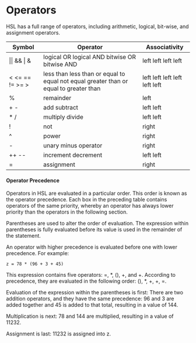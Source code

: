 # Operators

HSL has a full range of operators, including arithmetic, logical, bit-wise, and assignment operators.

&#x20;

| **Symbol**      | **Operator**                                                                          | **Associativity**             |
| --------------- | ------------------------------------------------------------------------------------- | ----------------------------- |
| \|\| && \| &    | logical OR logical AND bitwise OR bitwise AND                                         | left left left left           |
| < <= == != >= > | less than less than or equal to equal not equal greater than or equal to greater than | left left left left left left |
| %               | remainder                                                                             | left                          |
| + -             | add subtract                                                                          | left left                     |
| \* /            | multiply divide                                                                       | left left                     |
| !               | not                                                                                   | right                         |
| ^               | power                                                                                 | right                         |
| -               | unary minus operator                                                                  | right                         |
| ++ --           | increment decrement                                                                   | left left                     |
| =               | assignment                                                                            | right                         |

&#x20;

#### Operator Precedence

Operators in HSL are evaluated in a particular order. This order is known as the operator precedence. Each box in the preceding table contains operators of the same priority, whereby an operator has always lower priority than the operators in the following section.

Parentheses are used to alter the order of evaluation. The expression within parentheses is fully evaluated before its value is used in the remainder of the statement.

An operator with higher precedence is evaluated before one with lower precedence. For example:

```clike
z = 78 * (96 + 3 + 45)
```

This expression contains five operators: =, \*, (), +, and +. According to precedence, they are evaluated in the following order: (), \*, +, +, =.

Evaluation of the expression within the parentheses is first: There are two addition operators, and they have the same precedence: 96 and 3 are added together and 45 is added to that total, resulting in a value of 144.

Multiplication is next: 78 and 144 are multiplied, resulting in a value of 11232.

Assignment is last: 11232 is assigned into z.
